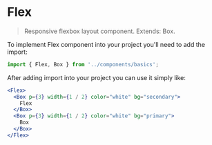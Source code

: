 # Flex

> Responsive flexbox layout component. Extends: Box.

To implement Flex component into your project you'll need to add the import:

```jsx
import { Flex, Box } from '../components/basics';
```

After adding import into your project you can use it simply like:

```jsx
<Flex>
  <Box p={3} width={1 / 2} color="white" bg="secondary">
    Flex
  </Box>
  <Box p={3} width={1 / 2} color="white" bg="primary">
    Box
  </Box>
</Flex>
```
